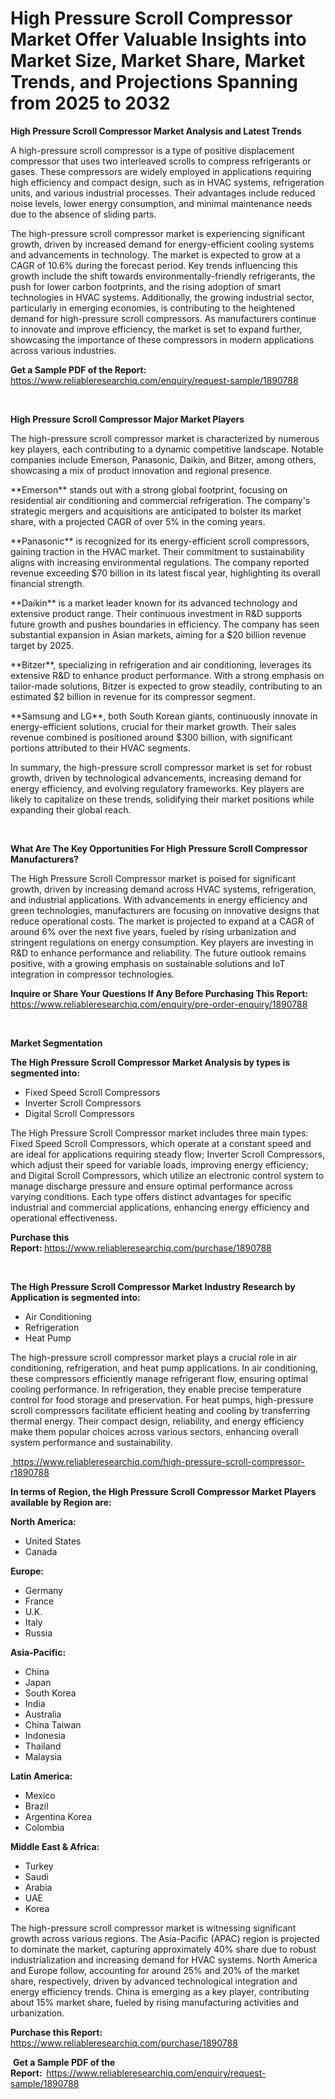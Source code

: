 <p><h1>High Pressure Scroll Compressor Market Offer Valuable Insights into Market Size, Market Share, Market Trends, and Projections Spanning from 2025 to 2032</h1></p><p><strong>High Pressure Scroll Compressor Market Analysis and Latest Trends</strong></p>
<p><p>A high-pressure scroll compressor is a type of positive displacement compressor that uses two interleaved scrolls to compress refrigerants or gases. These compressors are widely employed in applications requiring high efficiency and compact design, such as in HVAC systems, refrigeration units, and various industrial processes. Their advantages include reduced noise levels, lower energy consumption, and minimal maintenance needs due to the absence of sliding parts.</p><p>The high-pressure scroll compressor market is experiencing significant growth, driven by increased demand for energy-efficient cooling systems and advancements in technology. The market is expected to grow at a CAGR of 10.6% during the forecast period. Key trends influencing this growth include the shift towards environmentally-friendly refrigerants, the push for lower carbon footprints, and the rising adoption of smart technologies in HVAC systems. Additionally, the growing industrial sector, particularly in emerging economies, is contributing to the heightened demand for high-pressure scroll compressors. As manufacturers continue to innovate and improve efficiency, the market is set to expand further, showcasing the importance of these compressors in modern applications across various industries.</p></p>
<p><strong>Get a Sample PDF of the Report:&nbsp;</strong> <a href="https://www.reliableresearchiq.com/enquiry/request-sample/1890788?utm_campaign=3049&utm_medium=2&utm_source=Github&utm_content=ia&utm_term=12042025&utm_id=high-pressure-scroll-compressor">https://www.reliableresearchiq.com/enquiry/request-sample/1890788</a></p>
<p>&nbsp;</p>
<p><strong>High Pressure Scroll Compressor Major Market Players</strong></p>
<p><p>The high-pressure scroll compressor market is characterized by numerous key players, each contributing to a dynamic competitive landscape. Notable companies include Emerson, Panasonic, Daikin, and Bitzer, among others, showcasing a mix of product innovation and regional presence.</p><p>**Emerson** stands out with a strong global footprint, focusing on residential air conditioning and commercial refrigeration. The company's strategic mergers and acquisitions are anticipated to bolster its market share, with a projected CAGR of over 5% in the coming years.</p><p>**Panasonic** is recognized for its energy-efficient scroll compressors, gaining traction in the HVAC market. Their commitment to sustainability aligns with increasing environmental regulations. The company reported revenue exceeding $70 billion in its latest fiscal year, highlighting its overall financial strength.</p><p>**Daikin** is a market leader known for its advanced technology and extensive product range. Their continuous investment in R&D supports future growth and pushes boundaries in efficiency. The company has seen substantial expansion in Asian markets, aiming for a $20 billion revenue target by 2025.</p><p>**Bitzer**, specializing in refrigeration and air conditioning, leverages its extensive R&D to enhance product performance. With a strong emphasis on tailor-made solutions, Bitzer is expected to grow steadily, contributing to an estimated $2 billion in revenue for its compressor segment.</p><p>**Samsung and LG**, both South Korean giants, continuously innovate in energy-efficient solutions, crucial for their market growth. Their sales revenue combined is positioned around $300 billion, with significant portions attributed to their HVAC segments.</p><p>In summary, the high-pressure scroll compressor market is set for robust growth, driven by technological advancements, increasing demand for energy efficiency, and evolving regulatory frameworks. Key players are likely to capitalize on these trends, solidifying their market positions while expanding their global reach.</p></p>
<p>&nbsp;</p>
<p><strong>What Are The Key Opportunities For High Pressure Scroll Compressor Manufacturers?</strong></p>
<p><p>The High Pressure Scroll Compressor market is poised for significant growth, driven by increasing demand across HVAC systems, refrigeration, and industrial applications. With advancements in energy efficiency and green technologies, manufacturers are focusing on innovative designs that reduce operational costs. The market is projected to expand at a CAGR of around 6% over the next five years, fueled by rising urbanization and stringent regulations on energy consumption. Key players are investing in R&D to enhance performance and reliability. The future outlook remains positive, with a growing emphasis on sustainable solutions and IoT integration in compressor technologies.</p></p>
<p><strong>Inquire or Share Your Questions If Any Before Purchasing This Report:</strong> <a href="https://www.reliableresearchiq.com/enquiry/pre-order-enquiry/1890788?utm_campaign=3049&utm_medium=2&utm_source=Github&utm_content=ia&utm_term=12042025&utm_id=high-pressure-scroll-compressor">https://www.reliableresearchiq.com/enquiry/pre-order-enquiry/1890788</a></p>
<p>&nbsp;</p>
<p><strong>Market Segmentation</strong></p>
<p><strong>The High Pressure Scroll Compressor Market Analysis by types is segmented into:</strong></p>
<p><ul><li>Fixed Speed Scroll Compressors</li><li>Inverter Scroll Compressors</li><li>Digital Scroll Compressors</li></ul></p>
<p><p>The High Pressure Scroll Compressor market includes three main types: Fixed Speed Scroll Compressors, which operate at a constant speed and are ideal for applications requiring steady flow; Inverter Scroll Compressors, which adjust their speed for variable loads, improving energy efficiency; and Digital Scroll Compressors, which utilize an electronic control system to manage discharge pressure and ensure optimal performance across varying conditions. Each type offers distinct advantages for specific industrial and commercial applications, enhancing energy efficiency and operational effectiveness.</p></p>
<p><strong>Purchase this Report:&nbsp;</strong><a href="https://www.reliableresearchiq.com/purchase/1890788?utm_campaign=3049&utm_medium=2&utm_source=Github&utm_content=ia&utm_term=12042025&utm_id=high-pressure-scroll-compressor">https://www.reliableresearchiq.com/purchase/1890788</a></p>
<p>&nbsp;</p>
<p><strong>The High Pressure Scroll Compressor Market Industry Research by Application is segmented into:</strong></p>
<p><ul><li>Air Conditioning</li><li>Refrigeration</li><li>Heat Pump</li></ul></p>
<p><p>The high-pressure scroll compressor market plays a crucial role in air conditioning, refrigeration, and heat pump applications. In air conditioning, these compressors efficiently manage refrigerant flow, ensuring optimal cooling performance. In refrigeration, they enable precise temperature control for food storage and preservation. For heat pumps, high-pressure scroll compressors facilitate efficient heating and cooling by transferring thermal energy. Their compact design, reliability, and energy efficiency make them popular choices across various sectors, enhancing overall system performance and sustainability.</p></p>
<p><a href="https://www.reliableresearchiq.com/high-pressure-scroll-compressor-r1890788?utm_campaign=3049&utm_medium=2&utm_source=Github&utm_content=ia&utm_term=12042025&utm_id=high-pressure-scroll-compressor">&nbsp;https://www.reliableresearchiq.com/high-pressure-scroll-compressor-r1890788</a></p>
<p><strong>In terms of Region, the High Pressure Scroll Compressor Market Players available by Region are:</strong></p>
<p>
    <p> <strong> North America: </strong>
        <ul>
            <li>United States</li>
            <li>Canada</li>
        </ul>
        </p> 
    <p> <strong> Europe: </strong>
        <ul>
            <li>Germany</li>
            <li>France</li>
            <li>U.K.</li>
            <li>Italy</li>
            <li>Russia</li>
        </ul>
        </p> 
    <p> <strong> Asia-Pacific: </strong>
        <ul>
            <li>China</li>
            <li>Japan</li>
            <li>South Korea</li>
            <li>India</li>
            <li>Australia</li>
            <li>China Taiwan</li>
            <li>Indonesia</li>
            <li>Thailand</li>
            <li>Malaysia</li>
        </ul>
        </p> 
    <p> <strong> Latin America: </strong>
        <ul>
            <li>Mexico</li>
            <li>Brazil</li>
            <li>Argentina Korea</li>
            <li>Colombia</li>
        </ul>
        </p> 
    <p> <strong> Middle East & Africa: </strong>
        <ul>
            <li>Turkey</li>
            <li>Saudi</li>
            <li>Arabia</li>
            <li>UAE</li>
            <li>Korea</li>
        </ul>
    </p>
    </p>
<p><p>The high-pressure scroll compressor market is witnessing significant growth across various regions. The Asia-Pacific (APAC) region is projected to dominate the market, capturing approximately 40% share due to robust industrialization and increasing demand for HVAC systems. North America and Europe follow, accounting for around 25% and 20% of the market share, respectively, driven by advanced technological integration and energy efficiency trends. China is emerging as a key player, contributing about 15% market share, fueled by rising manufacturing activities and urbanization.</p></p>
<p><strong>Purchase this Report: </strong><a href="https://www.reliableresearchiq.com/purchase/1890788?utm_campaign=3049&utm_medium=2&utm_source=Github&utm_content=ia&utm_term=12042025&utm_id=high-pressure-scroll-compressor">https://www.reliableresearchiq.com/purchase/1890788</a></p>
<p>&nbsp;<strong>Get a Sample PDF of the Report:&nbsp;&nbsp;</strong><a href="https://www.reliableresearchiq.com/enquiry/request-sample/1890788?utm_campaign=3049&utm_medium=2&utm_source=Github&utm_content=ia&utm_term=12042025&utm_id=high-pressure-scroll-compressor">https://www.reliableresearchiq.com/enquiry/request-sample/1890788</a></p>
<p><strong></strong></p>
<p><p></p><p></p><p></p></p>